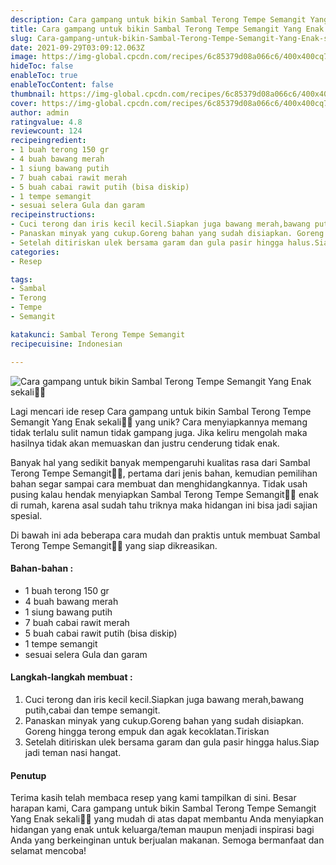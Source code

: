 ```yaml
---
description: Cara gampang untuk bikin Sambal Terong Tempe Semangit Yang Enak sekali"
title: Cara gampang untuk bikin Sambal Terong Tempe Semangit Yang Enak sekali
slug: Cara-gampang-untuk-bikin-Sambal-Terong-Tempe-Semangit-Yang-Enak-sekali
date: 2021-09-29T03:09:12.063Z
image: https://img-global.cpcdn.com/recipes/6c85379d08a066c6/400x400cq70/photo.jpg
hideToc: false
enableToc: true
enableTocContent: false
thumbnail: https://img-global.cpcdn.com/recipes/6c85379d08a066c6/400x400cq70/photo.jpg
cover: https://img-global.cpcdn.com/recipes/6c85379d08a066c6/400x400cq70/photo.jpg
author: admin
ratingvalue: 4.8
reviewcount: 124
recipeingredient:
- 1 buah terong 150 gr
- 4 buah bawang merah
- 1 siung bawang putih
- 7 buah cabai rawit merah
- 5 buah cabai rawit putih (bisa diskip)
- 1 tempe semangit
- sesuai selera Gula dan garam
recipeinstructions:
- Cuci terong dan iris kecil kecil.Siapkan juga bawang merah,bawang putih,cabai dan tempe semangit.
- Panaskan minyak yang cukup.Goreng bahan yang sudah disiapkan. Goreng hingga terong empuk dan agak kecoklatan.Tiriskan
- Setelah ditiriskan ulek bersama garam dan gula pasir hingga halus.Siap jadi teman nasi hangat.
categories:
- Resep

tags:
- Sambal
- Terong
- Tempe
- Semangit

katakunci: Sambal Terong Tempe Semangit
recipecuisine: Indonesian

---
```


![Cara gampang untuk bikin Sambal Terong Tempe Semangit Yang Enak sekali👩‍🍳](https://img-global.cpcdn.com/recipes/6c85379d08a066c6/400x400cq70/photo.jpg)

Lagi mencari ide resep Cara gampang untuk bikin Sambal Terong Tempe Semangit Yang Enak sekali👩‍🍳 yang unik? Cara menyiapkannya memang tidak terlalu sulit namun tidak gampang juga. Jika keliru mengolah maka hasilnya tidak akan memuaskan dan justru cenderung tidak enak.

Banyak hal yang sedikit banyak mempengaruhi kualitas rasa dari Sambal Terong Tempe Semangit👩‍🍳, pertama dari jenis bahan, kemudian pemilihan bahan segar sampai cara membuat dan menghidangkannya. Tidak usah pusing kalau hendak menyiapkan Sambal Terong Tempe Semangit👩‍🍳 enak di rumah, karena asal sudah tahu triknya maka hidangan ini bisa jadi sajian spesial.

Di bawah ini ada beberapa cara mudah dan praktis untuk membuat Sambal Terong Tempe Semangit👩‍🍳 yang siap dikreasikan.

<!--inarticleads1-->

#### Bahan-bahan :

- 1 buah terong 150 gr
- 4 buah bawang merah
- 1 siung bawang putih
- 7 buah cabai rawit merah
- 5 buah cabai rawit putih (bisa diskip)
- 1 tempe semangit
- sesuai selera Gula dan garam

<!--inarticleads2-->

#### Langkah-langkah membuat :

1. Cuci terong dan iris kecil kecil.Siapkan juga bawang merah,bawang putih,cabai dan tempe semangit.
1. Panaskan minyak yang cukup.Goreng bahan yang sudah disiapkan. Goreng hingga terong empuk dan agak kecoklatan.Tiriskan
1. Setelah ditiriskan ulek bersama garam dan gula pasir hingga halus.Siap jadi teman nasi hangat.

#### Penutup

Terima kasih telah membaca resep yang kami tampilkan di sini. Besar harapan kami, Cara gampang untuk bikin Sambal Terong Tempe Semangit Yang Enak sekali👩‍🍳 yang mudah di atas dapat membantu Anda menyiapkan hidangan yang enak untuk keluarga/teman maupun menjadi inspirasi bagi Anda yang berkeinginan untuk berjualan makanan. Semoga bermanfaat dan selamat mencoba!